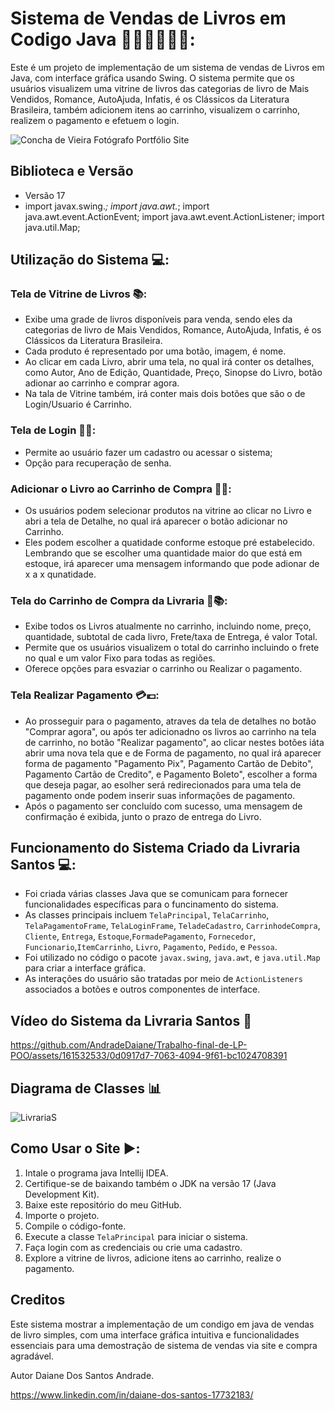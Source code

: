 # Sistema de Vendas de Livros em Codigo Java 👩🏻‍💻👩🏻‍💻: 

Este é um projeto de implementação de um sistema de vendas de Livros em Java, com interface gráfica usando Swing. O sistema permite que os usuários visualizem uma vitrine de livros das categorias de livro de Mais Vendidos, Romance, AutoAjuda, Infatis, é os Clássicos da Literatura Brasileira, também adicionem itens ao carrinho, visualizem o carrinho, realizem o pagamento e efetuem o login.

![Concha de Vieira Fotógrafo Portfólio Site](https://github.com/AndradeDaiane/Trabalho-final-de-LP-POO/assets/161532533/a6cd3482-aa7c-4ded-b18f-d2b913ceff70)

## Biblioteca e Versão
- Versão 17
- import javax.swing.*;
  import java.awt.*;
  import java.awt.event.ActionEvent;
  import java.awt.event.ActionListener;
  import java.util.Map;

## Utilização do Sistema 💻:

### Tela de Vitrine de Livros 📚:

- Exibe uma grade de livros disponíveis para venda, sendo eles da categorias de livro de Mais Vendidos, Romance, AutoAjuda, Infatis, é os Clássicos da Literatura Brasileira.
- Cada produto é representado por uma botão, imagem, é nome.
- Ao clicar em cada Livro, abrir uma tela, no qual irá conter os detalhes, como Autor, Ano de Edição, Quantidade, Preço, Sinopse do Livro, botão adionar ao carrinho e comprar agora.
- Na tala de Vitrine também, irá conter mais dois botões que são o de Login/Usuario é Carrinho.

### Tela de Login 👤🔐:
- Permite ao usuário fazer um cadastro ou acessar o sistema;
- Opção para recuperação de senha.

### Adicionar o Livro ao Carrinho de Compra 📖➕:

- Os usuários podem selecionar produtos na vitrine ao clicar no Livro e abri a tela de Detalhe, no qual irá aparecer o botão adicionar no Carrinho.
- Eles podem escolher a quatidade conforme estoque pré estabelecido. Lembrando que se escolher uma quantidade maior do que está em estoque, irá aparecer uma mensagem informando que pode adionar de x a x qunatidade.

### Tela do Carrinho de Compra da Livraria 🛒📚:

- Exibe todos os Livros atualmente no carrinho, incluindo nome, preço, quantidade, subtotal de cada livro, Frete/taxa de Entrega, é valor Total.
- Permite que os usuários visualizem o total do carrinho incluindo o frete no qual e um valor Fixo para todas as regiões.
- Oferece opções para esvaziar o carrinho ou Realizar o pagamento.

### Tela Realizar Pagamento 💳💶:

- Ao prosseguir para o pagamento, atraves da tela de detalhes no botão "Comprar agora", ou após ter adicionadno os livros ao carrinho na tela de carrinho, no botão "Realizar pagamento", ao clicar nestes botões iáta abrir uma nova tela que e de Forma de pagamento, no qual irá aparecer forma de pagamento "Pagamento Pix", Pagamento Cartão de Debito", Pagamento Cartão de Credito", e Pagamento Boleto", escolher a forma que deseja pagar, ao esolher será redirecionados para uma tela de pagamento onde podem inserir suas informações de pagamento.
- Após o pagamento ser concluído com sucesso, uma mensagem de confirmação é exibida, junto o prazo de entrega do Livro.

## Funcionamento do Sistema Criado da Livraria Santos 💻:

- Foi criada várias classes Java que se comunicam para fornecer funcionalidades específicas para o funcinamento do sistema.
- As classes principais incluem `TelaPrincipal`, `TelaCarrinho`, `TelaPagamentoFrame`, `TelaLoginFrame`, `TeladeCadastro`, `CarrinhodeCompra`, `Cliente`, `Entrega`, `Estoque`,`FormadePagamento`, `Fornecedor`, `Funcionario`,`ItemCarrinho`, `Livro`, `Pagamento`, `Pedido`, e `Pessoa`.
- Foi utilizado no código o pacote `javax.swing`, `java.awt`, e `java.util.Map`  para criar a interface gráfica.
- As interações do usuário são tratadas por meio de `ActionListeners` associados a botões e outros componentes de interface.

## Vídeo do Sistema da Livraria Santos 🎥

https://github.com/AndradeDaiane/Trabalho-final-de-LP-POO/assets/161532533/0d0917d7-7063-4094-9f61-bc1024708391

## Diagrama de Classes 📊

![LivrariaS](https://github.com/AndradeDaiane/Trabalho-final-de-LP-POO/assets/161532533/8d546d2c-8f3f-416a-9350-9d46f2bcd492)

## Como Usar o Site ▶️:

1. Intale o programa java Intellij IDEA.
1. Certifique-se de baixando também o JDK na versão 17 (Java Development Kit).
2. Baixe este repositório do meu GitHub.
3. Importe o projeto.
4. Compile o código-fonte.
5. Execute a classe `TelaPrincipal` para iniciar o sistema.
6. Faça login com as credenciais ou crie uma cadastro.
7. Explore a vitrine de livros, adicione itens ao carrinho, realize o pagamento. 

## Creditos

Este sistema mostrar a implementação de um condigo em java de vendas de livro simples, com uma interface gráfica intuitiva e funcionalidades essenciais para uma demostração de sistema de vendas via site e compra agradável.

Autor
Daiane Dos Santos Andrade.

https://www.linkedin.com/in/daiane-dos-santos-17732183/



